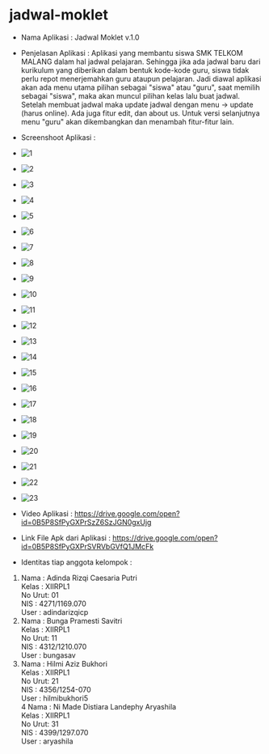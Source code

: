 # jadwal-moklet

* Nama Aplikasi       : Jadwal Moklet v.1.0
* Penjelasan Aplikasi : Aplikasi yang membantu siswa SMK TELKOM MALANG dalam hal jadwal pelajaran. Sehingga jika ada jadwal baru dari kurikulum yang diberikan dalam bentuk kode-kode guru, siswa tidak perlu repot menerjemahkan guru ataupun pelajaran. Jadi diawal aplikasi akan ada menu utama pilihan sebagai "siswa" atau "guru", saat memilih sebagai "siswa", maka akan muncul pilihan kelas lalu buat jadwal. Setelah membuat jadwal maka update jadwal dengan menu -> update (harus online). Ada juga fitur edit, dan about us. Untuk versi selanjutnya menu "guru" akan dikembangkan dan menambah fitur-fitur lain.

* Screenshoot Aplikasi : 
* ![1](https://cloud.githubusercontent.com/assets/22070283/20460880/8001ae42-aea6-11e6-81c5-8840499a7927.jpg)
* ![2](https://cloud.githubusercontent.com/assets/22070283/20460882/8008f512-aea6-11e6-9902-60d6d046987e.jpg)
* ![3](https://cloud.githubusercontent.com/assets/22070283/20460883/800a789c-aea6-11e6-9182-5aed574b6c98.jpg)
* ![4](https://cloud.githubusercontent.com/assets/22070283/20460884/801a7224-aea6-11e6-9e71-1b2680846510.jpg)
* ![5](https://cloud.githubusercontent.com/assets/22070283/20460885/80310ec6-aea6-11e6-906c-a8a9f7c29562.jpg)
* ![6](https://cloud.githubusercontent.com/assets/22070283/20460886/8032e110-aea6-11e6-9e03-fdcb10b9c2b7.jpg)
* ![7](https://cloud.githubusercontent.com/assets/22070283/20460887/803735f8-aea6-11e6-8390-b9aceb4f15ff.jpg)
* ![8](https://cloud.githubusercontent.com/assets/22070283/20460888/803ce75a-aea6-11e6-9975-f0a115589cbd.jpg)
* ![9](https://cloud.githubusercontent.com/assets/22070283/20460901/aab17dc0-aea6-11e6-9dbf-d3ba6f094e4a.jpg)
* ![10](https://cloud.githubusercontent.com/assets/22070283/20460917/b69d24f4-aea6-11e6-829b-901f1b2a6d8d.jpg)
* ![11](https://cloud.githubusercontent.com/assets/22070283/20460916/b69cdab2-aea6-11e6-8bbf-e60e278f00fe.jpg)
* ![12](https://cloud.githubusercontent.com/assets/22070283/20460911/b603ac20-aea6-11e6-9514-bf6476db54a1.jpg)
* ![13](https://cloud.githubusercontent.com/assets/22070283/20460912/b6355838-aea6-11e6-9c8a-e1d0142304ff.jpg)
* ![14](https://cloud.githubusercontent.com/assets/22070283/20460913/b66603ac-aea6-11e6-915e-2653cc30421c.jpg)
* ![15](https://cloud.githubusercontent.com/assets/22070283/20460914/b69bf7b4-aea6-11e6-803f-1cd7182c5361.jpg)
* ![16](https://cloud.githubusercontent.com/assets/22070283/20460926/fc3a2aac-aea6-11e6-844b-80bf6afa7544.jpg)
* ![17](https://cloud.githubusercontent.com/assets/22070283/20460929/fc3af3d8-aea6-11e6-9300-ccde21b28cde.jpg)
* ![18](https://cloud.githubusercontent.com/assets/22070283/20460930/fc3b3ad2-aea6-11e6-9893-90e69efad0ef.jpg)
* ![19](https://cloud.githubusercontent.com/assets/22070283/20460927/fc3a37c2-aea6-11e6-96c5-1c48b4b6da62.jpg)
* ![20](https://cloud.githubusercontent.com/assets/22070283/20460928/fc3abd78-aea6-11e6-96ae-0e7edb550a74.jpg)
* ![21](https://cloud.githubusercontent.com/assets/22070283/20460935/1d7e14f8-aea7-11e6-85a4-89009841a613.jpg)
* ![22](https://cloud.githubusercontent.com/assets/22070283/20460933/1d7233cc-aea7-11e6-864a-ae36eab099e9.jpg)
* ![23](https://cloud.githubusercontent.com/assets/22070283/20460934/1d7c0000-aea7-11e6-8414-9906f9d70a61.jpg)


* Video Aplikasi    : https://drive.google.com/open?id=0B5P8SfPyGXPrSzZ6SzJGN0gxUjg

* Link File Apk dari Aplikasi : https://drive.google.com/open?id=0B5P8SfPyGXPrSVRVbGVfQ1JMcFk

* Identitas tiap anggota kelompok :
 1. Nama   : Adinda Rizqi Caesaria Putri <br>
    Kelas  : XIIRPL1 <br>
    No Urut: 01 <br>
    NIS    : 4271/1169.070 <br>
    User   : adindarizqicp <br>
 2. Nama   : Bunga Pramesti Savitri <br>
    Kelas  : XIIRPL1 <br>
    No Urut: 11 <br>
    NIS    : 4312/1210.070 <br>
    User   : bungasav <br>
 3. Nama   : Hilmi Aziz Bukhori <br>
    Kelas  : XIIRPL1 <br>
    No Urut: 21 <br>
    NIS    : 4356/1254-070 <br>
    User   : hilmibukhori5 <br>
 4 Nama    : Ni Made Distiara Landephy Aryashila <br>
    Kelas  : XIIRPL1 <br>
    No Urut: 31 <br>
    NIS    : 4399/1297.070 <br>
    User   : aryashila <br>
